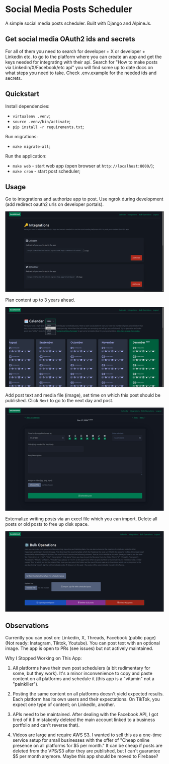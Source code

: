 # Social Media Posts Scheduler

A simple social media posts scheduler. Built with Django and AlpineJs.


## Get social media OAuth2 ids and secrets

For all of them you need to search for developer + X or developer + Linkedin etc. to go to the platform where you can create an app and get the keys needed for integrating with their api. Search for "How to make posts via Linkedin/X/Facebook/etc api" you will find some up to date docs on what steps you need to take. Check .env.example for the needed ids and secrets.


## Quickstart

Install dependencies:
- `virtualenv .venv`;
- `source .venv/bin/activate`;
- `pip install -r requirements.txt`;

Run migrations:
- `make migrate-all`;

Run the application:
- `make web` - start web app (open browser at `http://localhost:8000/`);
- `make cron` - start post scheduler;


## Usage

Go to integrations and authorize app to post. Use ngrok during development (add redirect oauth2 urls on developer portals).

![integrations](pics/integrations.png)

Plan content up to 3 years ahead. 

![calendar](pics/calendar.png)

Add post text and media file (image), set time on which this post should be published. 
Click `Next` to go to the next day and post.

![posts](pics/posts.jpeg)

Externalize writing posts via an excel file which you can import. Delete all posts or old posts to free up disk space.

![bulk](pics/bulk.png)

## Observations

Currently you can post on: Linkedin, X, Threads, Facebook (public page) (Not ready: Instagram, Tiktok, Youtube).
You can post text with an optional image. The app is open to PRs (see issues) but not actively maintained.

Why I Stopped Working on This App:

1. All platforms have their own post schedulers (a bit rudimentary for some, but they work). It's a minor inconvenience to copy and paste content on all platforms and schedule it (this app is a "vitamin" not a "painkiller").

2. Posting the same content on all platforms doesn't yield expected results. Each platform has its own users and their expectations. On TikTok, you expect one type of content; on LinkedIn, another.

3. APIs need to be maintained. After dealing with the Facebook API, I got tired of it (I mistakenly deleted the main account linked to a business portfolio and can't reverse that).

4. Videos are large and require AWS S3. I wanted to sell this as a one-time service setup for small businesses with the offer of "Cheap online presence on all platforms for $5 per month." It can be cheap if posts are deleted from the VPS/S3 after they are published, but I can't guarantee $5 per month anymore. Maybe this app should be moved to Firebase?